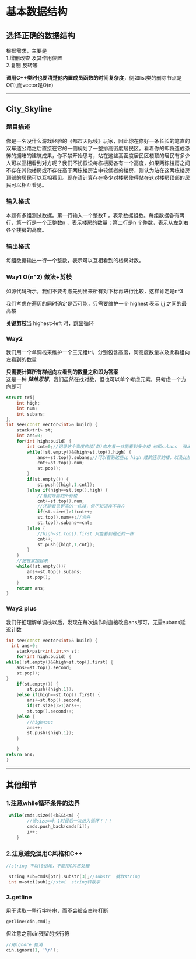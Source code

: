# 基本数据结构
## 选择正确的数据结构 
根据需求，主要是  
1.增删改查 及其作用位置  
2.复制 反转等

**调用C++类时也要清楚他内置成员函数的时间复杂度**，例如list类的删除节点是O(1),而vector是O(n)  

--------
## City_Skyline
### 题目描述
你是一名没什么游戏经验的《都市天际线》玩家，因此你在修好一条长长的笔直的双车道公路之后直接在它的一侧规划了一整排高密度居民区。看着你的即将造成恐怖的拥堵的建筑成果，你不禁开始思考，站在这些高密度居民区楼顶的居民有多少人可以互相看到对方呢？我们不妨假设每栋楼房各有一个高度，如果两栋楼房之间不存在其他楼房或不存在高于两栋楼房当中较低者的楼房，则认为站在这两栋楼房顶部的居民可以互相看见。现在请计算存在多少对楼房使得站在这对楼房顶部的居民可以相互看见。

### 输入格式
本题有多组测试数据。第一行输入一个整数T
，表示数据组数。每组数据各有两行，第一行是一个正整数n
，表示楼房的数量；第二行是n
个整数，表示从左到右各个楼房的高度。
### 输出格式
每组数据输出一行一个整数，表示可以互相看到的楼房对数。
### Way1  O(n^2) 做法+剪枝
如源代码所示，我们不要考虑先列出来所有对下标再进行比较，这样肯定是n^3  

我们考虑在遍历的同时确定是否可能，只需要维护一个 highest 表示 i,j 之间的最高楼  

**关键剪枝**当 highest>left 时，跳出循环
### Way2
我们用一个单调栈来维护一个三元组tri，分别包含高度，同高度数量以及此群组向左看到的数量

**只需要计算所有群组向左看到的数量之和即为答案**  
这是一种 ***降维思想***，我们虽然在找对数，但也可以单个考虑元素，只考虑一个方向即可
```c++
struct tri{
    int high;
    int num;
    int subans;
};
int see(const vector<int>& build) {
    stack<tri> st;
    int ans=0;
    for(int high:build) {
        int cnt=0;//记录这个高度的楼(群)向左看一共能看到多少楼 也即subans  弹出时把cnt加入ans
        while(!st.empty()&&high>st.top().high) {
            ans+=st.top().subans;//可以看到这些比 high 矮的连续的楼，以及比栈顶高的楼 高度位于两栈之间的不可见
            cnt+=st.top().num;
            st.pop();
        }
        if(st.empty()) {
            st.push({high,1,cnt});
        }else if(high==st.top().high) {
            //看到等高的所有楼
            cnt+=st.top().num;
            //还能看见更高的一栋楼，但不知道存不存在
            if(st.size()>1)cnt++;
            st.top().num++;//合并
            st.top().subans+=cnt;
        }else {
            //high<st.top().first 只能看到最近的一栋
            cnt++;
            st.push({high,1,cnt});
        }
    }
    //把答案加起来
    while(!st.empty()){
        ans+=st.top().subans;
        st.pop();
    }
    return ans;
}
```
### Way2 plus
我们仔细理解单调栈以后，发现在每次操作时直接改变ans即可，无需subans延迟计数
```c++
int see(const vector<int>& build) {
  int ans=0;
    stack<pair<int,int>> st;
    for(int high:build) {
while(!st.empty()&&high>st.top().first) {
    ans+=st.top().second;
    st.pop();
}
    if(st.empty()) {
        st.push({high,1});
    }else if(high==st.top().first) {
        ans+=st.top().second;
        if(st.size()>1)ans++;
        st.top().second++;
    }else {
        //high<sec
        ans++;
        st.push({high,1});
    }

    }
return ans;
}
```





-------
## 其他细节
### 1.注意while循环条件的边界
```c++
 while(cmds.size()<k&&i<m) {
        //当size==k-1时最后一次进入循环！！！
        cmds.push_back(cmds[i]);
        i++;
    }
```
### 2.注意避免混用C风格和C++
```c++
//string 不以\0结尾，不能用C风格处理

 string sub=cmds[ptr].substr(3);//substr  截取string
 int m=stoi(sub);//stoi  string转数字
```
### 3.getline
用于读取一整行字符串，而不会被空白符打断
```c++
getline(cin,cmd);
```
但注意之前cin残留的换行符
```c++
//用ignore 抵消
cin.ignore(1, '\n');
```